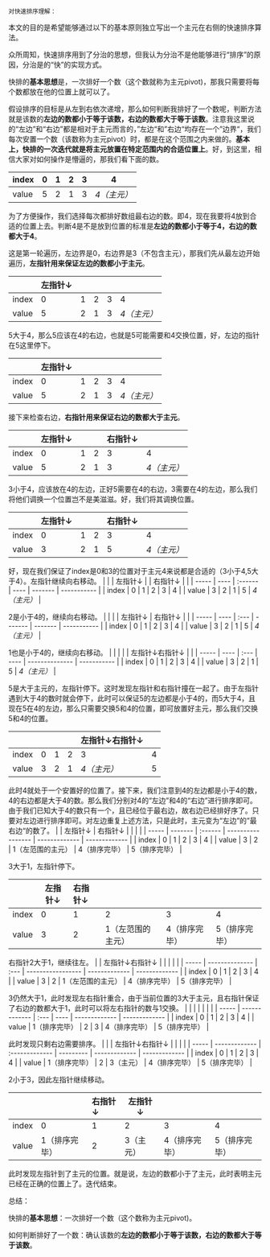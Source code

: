 	对快速排序理解：

本文的目的是希望能够通过以下的基本原则独立写出一个主元在右侧的快速排序算法。

众所周知，快速排序用到了分治的思想，但我认为分治不是他能够进行“排序”的原因，分治是的“快”的实现方式。

快排的**基本思想**是，一次排好一个数（这个数就称为主元pivot)，那我只需要将每个数都放在他的位置上就可以了。

假设排序的目标是从左到右依次递增，那么如何判断我排好了一个数呢，判断方法就是该数的**左边的数都小于等于该数，右边的数都大于等于该数**。注意我这里说的“左边”和“右边”都是相对于主元而言的，”左边“和”右边“均存在一个”边界“，我们每次安置一个数（该数称为主元pivot）时，都是在这个范围之内来做的。**基本上，快排的一次迭代就是将主元放置在特定范围内的合适位置上**。好，到这里，相信大家对如何操作是懵逼的，那我们看下面的数。

| index | 0    | 1    | 2    | 3    | 4           |
| ----- | ---- | ---- | ---- | ---- | ----------- |
| value | 5    | 2    | 1    | 3    | *4（主元）* |

为了方便操作，我们选择每次都排好数组最右边的数。即4，现在我要将4放到合适的位置上去。判断4是不是放到位置的标准是**左边的数都小于等于4，右边的数都大于4**。

这是第一轮遍历，左边界是0，右边界是3（不包含主元），那我们先从最左边开始遍历，**左指针用来保证左边的数都小于主元**。

|       | 左指针↓ |      |      |      |             |
| ----- | ------- | ---- | ---- | ---- | ----------- |
| index | 0       | 1    | 2    | 3    | 4           |
| value | 5       | 2    | 1    | 3    | *4（主元）* |



5大于4，那么5应该在4的右边，也就是5可能需要和4交换位置，好，左边的指针在5这里停下。

|       | 左指针↓                      |      |      |      |             |
| ---------------------------- | ---- | :--- | ---- | ----------- | ---------------------------- |
|index| 0 | 1 | 2 | 3 | 4 |
|value| 5 | 2    | 1    | 3    | *4（主元）* |

接下来检查右边，**右指针用来保证右边的数都大于主元**。

|       | 左指针↓ |      |      | 右指针↓ |             |
| ----- | ------- | :--- | ---- | ------- | ----------- |
| index | 0       | 1    | 2    | 3       | 4           |
| value | 5       | 2    | 1    | 3       | *4（主元）* |

3小于4，应该放在4的左边，正好5需要在4的右边，3需要在4的左边，那么我们将他们调换一个位置岂不是美滋滋。好，我们将其调换位置。

|       | 左指针↓ |      |      | 右指针↓ |             |
| ----- | ------- | :--- | ---- | ------- | ----------- |
| index | 0       | 1    | 2    | 3       | 4           |
| value | 3       | 2    | 1    | 5       | *4（主元）* |

好，现在我们保证了index是0和3的位置对于主元4来说都是合适的（3小于4,5大于4）。左指针继续向右移动。
|       |      | 左指针↓ |      | 右指针↓ |             |
| ----- | ---- | :------ | ---- | ------- | ----------- |
| index | 0    | 1       | 2    | 3       | 4           |
| value | 3    | 2       | 1    | 5       | *4（主元）* |

2是小于4的，继续向右移动。
|       |      |      | 左指针↓ | 右指针↓ |             |
| ----- | ---- | :--- | ------- | ------- | ----------- |
| index | 0    | 1    | 2       | 3       | 4           |
| value | 3    | 2    | 1       | 5       | *4（主元）* |

1也是小于4的，继续向右移动。
|       |      |      |      | 左指针↓右指针↓ |             |
| ----- | ---- | :--- | ---- | -------------- | ----------- |
| index | 0    | 1    | 2    | 3              | 4           |
| value | 3    | 2    | 1    | 5              | *4（主元）* |

5是大于主元的，左指针停下。这时发现左指针和右指针撞在一起了。由于左指针遇到大于4的数时就会停下，此时可以保证5的左边都是小于4的，而5大于4，且现在5在4的左边，那么只需要交换5和4的位置，即可放置好主元，那么我们交换5和4的位置。

|       |      |      |      | 左指针↓右指针↓ |      |
| ----- | ---- | :--- | ---- | -------------- | ---- |
| index | 0    | 1    | 2    | 3              | 4    |
| value | 3    | 2    | 1    | *4（主元）*    | 5    |

此时4就处于一个安置好的位置了。接下来，我们注意到4的左边都是小于4的数，4的右边都是大于4的数。那么我们分别对4的“左边”和4的“右边”进行排序即可。由于我们已知大于4的数只有一个，且已经位于最右边，故右边已经排好序了。只要对左边进行排序即可。对左边重复上述方法，只是此时，主元变为“左边”的”最右边“的数了。
|       | 左指针↓ | 右指针↓ |                   |               |               |
| ----- | ------- | :------ | ----------------- | ------------- | ------------- |
| index | 0       | 1       | 2                 | 3             | 4             |
| value | 3       | 2       | 1（左范围的主元） | 4（排序完毕） | 5（排序完毕） |

3大于1，左指针停下。

|       | 左指针↓ | 右指针↓ |                   |               |               |
| ----- | ------- | :------ | ----------------- | ------------- | ------------- |
| index | 0       | 1       | 2                 | 3             | 4             |
| value | 3       | 2       | 1（左范围的主元） | 4（排序完毕） | 5（排序完毕） |

右指针2大于1，继续往左。
|       | 左指针↓右指针↓ |      |                   |               |               |
| ----- | -------------- | :--- | ----------------- | ------------- | ------------- |
| index | 0              | 1    | 2                 | 3             | 4             |
| value | 3              | 2    | 1（左范围的主元） | 4（排序完毕） | 5（排序完毕） |

3仍然大于1，此时发现左右指针重合，由于当前位置的3大于主元，且右指针保证了右边的数都大于1，此时可以将左右指针的数与1交换。
|       |               |      |      |               |               |
| ----- | ------------- | :--- | ---- | ------------- | ------------- |
| index | 0             | 1    | 2    | 3             | 4             |
| value | 1（排序完毕） | 2    | 3    | 4（排序完毕） | 5（排序完毕） |

此时发现只剩右边需要排序。
|       |               | 左指针↓右指针↓ |           |               |               |
| ----- | ------------- | :------------- | --------- | ------------- | ------------- |
| index | 0             | 1              | 2         | 3             | 4             |
| value | 1（排序完毕） | 2              | 3（主元） | 4（排序完毕） | 5（排序完毕） |

2小于3，因此左指针继续移动。

|       |               | 右指针↓ | 左指针↓   |               |               |
| ----- | ------------- | :------ | --------- | ------------- | ------------- |
| index | 0             | 1       | 2         | 3             | 4             |
| value | 1（排序完毕） | 2       | 3（主元） | 4（排序完毕） | 5（排序完毕） |

此时发现左指针到了主元的位置。就是说，左边的数都小于了主元，此时表明主元已经在正确的位置上了。迭代结束。



总结：

快排的**基本思想**：一次排好一个数（这个数称为主元pivot)。

如何判断排好了一个数：确认该数的**左边的数都小于等于该数，右边的数都大于等于该数**。